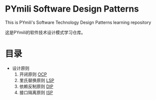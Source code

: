 # PYmili Software Design Patterns

This is PYmili's Software Technology Design Patterns learning repository

这是PYmili的软件技术设计模式学习仓库。

# 目录

- 设计原则
  1. 开闭原则 [OCP](src/main/java/OpenClosedPrinciple/GameSkins/readme.md)
  2. 里氏替换原则 [LSP](src/main/java/LiskovSubstitutionPrinciple/readme.md)
  3. 依赖反制原则 [DIP](src/main/java/DependencyInversionPrinciple/readme.md)
  4. 接口隔离原则 [ISP](src/main/java/InterfaceSegregationPrinciple/readme.md)